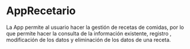 # AppRecetario
La App permite al usuario hacer la gestión de recetas de comidas, por lo que permite hacer la consulta de la información existente, registro , modificación de los datos y eliminación de los datos de una receta.
